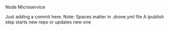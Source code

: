 #
Node Microservice


Just adding a commit here.
Note: Spaces  matter in  .drone.yml  file 
A
ipublish step starts new repo or updates new one  

